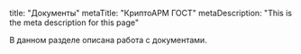 title: "Документы"
metaTitle: "КриптоАРМ ГОСТ"
metaDescription: "This is the meta description for this page"

В данном разделе описана работа с документами.